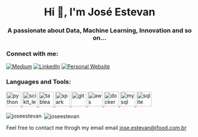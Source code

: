 <h1 align="center">Hi 👋, I'm José Estevan</h1>
<h3 align="center">A passionate about Data, Machine Learning, Innovation and so on...</h3>


<h3 align="left">Connect with me:</h3>
<p align="left">
<a href="https://joseestevan.medium.com/" target="_blank"><img alt="Medium" src="https://img.shields.io/badge/medium-%2312100E.svg?&style=for-the-badge&logo=medium&logoColor=white" /></a>
<a href="https://www.linkedin.com/in/joseestevan/" target="_blank"><img alt="LinkedIn" src="https://img.shields.io/badge/linkedin-%230077B5.svg?&style=for-the-badge&logo=linkedin&logoColor=white" /></a>
<a href="https://joseestevan.com.br" target="_blank"><img alt="Personal Website" src="https://img.shields.io/badge/Personal%20Website-%2312100E.svg?&style=for-the-badge&logoColor=white" /></a>
</p>

<h3 align="left">Languages and Tools:</h3>
<p align="left"> <a href="https://www.python.org" target="_blank"> <img src="https://www.vectorlogo.zone/logos/python/python-icon.svg" alt="python" width="40" height="40"/> <a href="https://scikit-learn.org/" target="_blank"> <img src="https://upload.wikimedia.org/wikipedia/commons/0/05/Scikit_learn_logo_small.svg" alt="scikit_learn" width="40" height="40"/> </a> <a href="https://www.tableau.com/" target="_blank"> <img src="https://img.icons8.com/color/48/000000/tableau-software.png" alt="tableau" width="40" height="40"/> </a> <a href="https://spark.apache.org/" target="_blank"> <img src="https://www.vectorlogo.zone/logos/apache_spark/apache_spark-ar21.svg" alt="spark" width="40" height="40"/> </a>  <a href="https://git-scm.com/" target="_blank"> <img src="https://www.vectorlogo.zone/logos/git-scm/git-scm-icon.svg" alt="git" width="40" height="40"/> <a href="https://aws.amazon.com" target="_blank"> <img src="https://www.vectorlogo.zone/logos/amazon_aws/amazon_aws-icon.svg" alt="aws" width="40" height="40"/> </a>  <a href="https://www.docker.com/" target="_blank"> <img src="https://www.vectorlogo.zone/logos/docker/docker-official.svg" alt="docker" width="40" height="40"/> </a> <a href="https://www.mysql.com/" target="_blank"> <img src="https://www.vectorlogo.zone/logos/mysql/mysql-official.svg" alt="mysql" width="40" height="40"/> </a> <a href="https://www.sqlite.org/" target="_blank"> <img src="https://www.vectorlogo.zone/logos/sqlite/sqlite-icon.svg" alt="sqlite" width="40" height="40"/> </a>  </p>

<p><img align="left" src="https://github-readme-stats.vercel.app/api/top-langs?username=joseestevan&show_icons=true&locale=en&layout=compact" alt="joseestevan" /></p>

<p>&nbsp;<img align="center" src="https://github-readme-stats.vercel.app/api?username=joseestevan&show_icons=true&locale=en" alt="joseestevan" /></p>

Feel free to contact me throgh my email email jose.estevan@ifood.com.br

